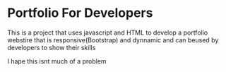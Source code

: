 # Portfolio For Developers  

This is a project that uses javascript and HTML to develop a portfolio webstire that is responsive(Bootstrap) and dynnamic and can beused by developers to show their skills

I hape this isnt much of a problem